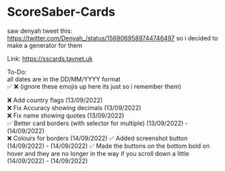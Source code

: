 # ScoreSaber-Cards
saw denyah tweet this: https://twitter.com/Denyah_/status/1569069589744746497
so i decided to make a generator for them

Link: https://sscards.taynet.uk

To-Do:<br>
all dates are in the DD/MM/YYYY format<br>
:white_check_mark: :x: (ignore these emojis up here its just so i remember them)

:x: Add country flags (13/09/2022)<br>
:x: Fix Accuracy showing decimals (13/09/2022)<br>
:x: Fix name showing quotes (13/09/2022)<br>
:white_check_mark: Better card borders (with selector for multiple) (13/09/2022) - (14/09/2022)<br>
:x: Colours for borders (14/09/2022)
:white_check_mark: Added screenshot button (14/09/2022) - (14/09/2022)
:white_check_mark: Made the buttons on the bottom bold on hover and they are no longer in the way if you scroll down a little (14/09/2022) - (14/09/2022)
